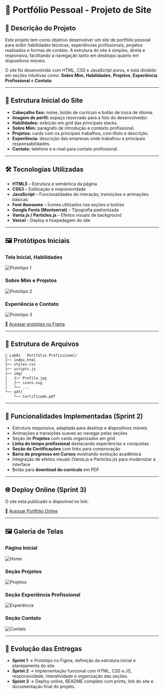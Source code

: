 # 💼 Portfólio Pessoal - Projeto de Site

## 📌 Descrição do Projeto

Este projeto tem como objetivo desenvolver um site de portfólio pessoal para exibir habilidades técnicas, experiências profissionais, projetos realizados e formas de contato. A estrutura do site é simples, direta e responsiva, facilitando a navegação tanto em desktops quanto em dispositivos móveis.

O site foi desenvolvido com HTML, CSS e JavaScript puros, e está dividido em seções intuitivas como: **Sobre Mim**, **Habilidades**, **Projetos**, **Experiência Profissional** e **Contato**.

---

## 🧱 Estrutura Inicial do Site

- **Cabeçalho fixo:** nome, botão de currículo e botão de troca de idioma.
- **Imagem de perfil:** espaço reservado para a foto do desenvolvedor.
- **Habilidades:** exibição em grid das principais stacks.
- **Sobre Mim:** parágrafo de introdução e contexto profissional.
- **Projetos:** cards com os principais trabalhos, com título e descrição.
- **Experiência:** descrição das empresas onde trabalhou e principais responsabilidades.
- **Contato:** telefone e e-mail para contato profissional.

---

## 🛠️ Tecnologias Utilizadas

- **HTML5** – Estrutura e semântica da página  
- **CSS3** – Estilização e responsividade  
- **JavaScript** – Funcionalidades de interação, transições e animações básicas  
- **Font Awesome** – Ícones utilizados nas seções e botões  
- **Google Fonts (Montserrat)** – Tipografia padronizada  
- **Vanta.js / Particles.js** – Efeitos visuais de background  
- **Vercel** – Deploy e hospedagem do site  

---

## 🖼️ Protótipos Iniciais

### Tela Inicial, Habilidades

![Protótipo 1](img/prototipo_1.png)

### Sobre Mim e Projetos

![Protótipo 2](img/prototipo_2.png)

### Experiência e Contato

![Protótipo 3](img/prototipo_3.png)

🔗 [Acessar protótipo no Figma](https://www.figma.com/design/vqXQkjnAAOXrcRvKzXbBmc/Sem-t%C3%ADtulo?node-id=0-1&t=hmTPWhLoyBoFXJkz-1)

---

## 📁 Estrutura de Arquivos

```bash
📁 Lab01 - Portfólio Profissional/
├── index.html
├── styles.css
├── scripts.js
├── img/
│   ├── Profile.jpg
│   ├── icons.svg
│   └── ...
└── pdf/
    └── Certificado.pdf
```

---

## 🚀 Funcionalidades Implementadas (Sprint 2)

- Estrutura responsiva, adaptada para desktop e dispositivos móveis  
- Animações e transições suaves ao navegar pelas seções  
- Seção de **Projetos** com cards organizados em grid  
- **Linha do tempo profissional** destacando experiências e conquistas  
- **Seção de Certificações** com links para comprovação  
- **Barra de progresso em Cursos** mostrando evolução acadêmica  
- Integração de efeitos visuais (Vanta.js e Particles.js) para modernizar a interface  
- Botão para **download do currículo** em PDF  

---

## 🌐 Deploy Online (Sprint 3)

O site está publicado e disponível no link:

🔗 [Acessar Portfólio Online](https://curriculo-davi-mendes.vercel.app)

---

## 🖼️ Galeria de Telas

### Página Inicial
![Home](img/screenshot_home.png)

### Seção Projetos
![Projetos](img/screenshot_projetos.png)

### Seção Experiência Profissional
![Experiência](img/screenshot_experiencia.png)

### Seção Contato
![Contato](img/screenshot_contato.png)

---

## 📌 Evolução das Entregas

- **Sprint 1** → Protótipo no Figma, definição da estrutura inicial e planejamento do site.  
- **Sprint 2** → Implementação funcional com HTML, CSS e JS, responsividade, interatividade e organização das seções.  
- **Sprint 3** → Deploy online, README completo com prints, link do site e documentação final do projeto.
